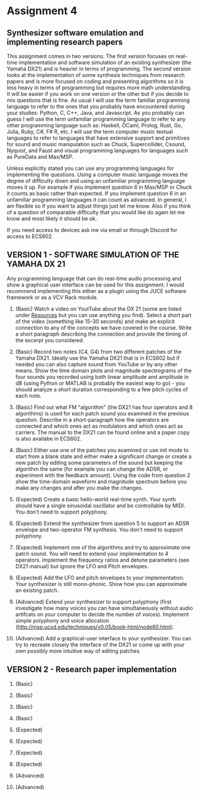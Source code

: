 

# Assignment 4 

Synthesizer software emulation and implementing research papers 
--------------------------------------------------------------- 

This assignment comes in two versions. The first version focuses on real-time implementation and software simulation of an existing synthesizer (the Yamaha DX21) and is heavier in terms of programming. The second version looks at the implementation of some synthesis techniques from research papers and is more focused on coding and presenting algorithms so it is less heavy in terms of programming but requires more math understanding. It will be easier if you work on one version or the other but if you decide to mix questions that is fine. As usual I will use the term familiar programming 
language to refer to the ones that you probably have encountered during your  studies: Python, C, C++, Java, and Javascript. As you probably can guess I will use the term unfamiliar programming language to refer to any other programming language such as: Haskell, OCaml, Prolog, Rust, Go, Julia, Ruby, C#, F#
R, etc. I will use the term computer music textual languages to refer to languages 
that have extensive support and primitives for sound and music manipulation such as 
Chuck, Supercollider, Csound, Nyquist, and Faust and visual programming languages 
for languages such as PureData and Max/MSP. 

Unless explicitly stated you can use any programming languages for implementing 
the questions. Using a computer music language moves the degree of difficulty down and using an unfamiliar programming language moves it up. For example if you implement question 6 in Max/MSP or Chuck it counts as basic rather than expected. If you implement question 6 in an unfamiliar programming languages it can count as advanced. In general, I am flexible so if you want to adjust things just let me know. Also if you 
think of a question of comparable difficulty that you would like do again let me know and most likely 
it should be ok. 

If you need access to devices ask me via email or through Discord for access to ECS602. 

## VERSION 1 - SOFTWARE SIMULATION OF THE YAMAHA DX 21 

Any programming language that can do real-time audio processing and show a graphical user interface can be used 
for this assignment. I would recommend implementing this either as a plugin using the JUCE software framework 
or as a VCV Rack module. 

1. (Basic) Watch a video on YoutTube about the DX 21 (some are listed under [Resources](resources.md) but you can use anything you find). Select a short part of the video (something like 15-30 seconds) and make an explicit connection to any of the concepts we have covered in the course. Write a short paragraph describing the connection and provide the timing of the excerpt you considered. 

2. (Basic) Record two notes (C4, G4) from two different patches of the Yamaha DX21. Ideally use the Yamaha DX21 that is in ECS602 but if needed you can also capture sound from YouTube or by any other means. Show the time domain plots and magnitude spectrograms of the four sounds you recorded using both linear amplitude and amplitude in dB (using Python or MATLAB is probably the easiest way to go) - you should analyze a short duration corresponding to a few pitch cycles of each note. 

3. (Basic) Find out what FM "algorithm" (the DX21 has four operators and 8 algorithms) is used for each patch sound you examined in the previous question. Describe in a short-paragraph how the operators are connected and which ones act as modulators and which ones act as carriers. The manual to the DX21 can be found online and a paper copy is also availabe in ECS602. 

4. (Basic) Either use one of the patches you examined or use init mode to start from a blank state and either make a significant change or create a new patch by editing some parameters of the sound but keeping the algorithm the same (for example you can change the ADSR, or experiment with the feedback amount). Using the code from question 2 show the time-domain waveform and magnitude spectrum before you make any changes and after you make the changes. 

5. (Expected) Create a basic hello-world real-time synth. Your synth should have a single sinusoidal oscillator and be controllable by MIDI. You don't need to support polyphony. 

6. (Expected) Extend the synthesizer from question 5 to support an ADSR envelope and two-operator FM synthesis. You don't need to support polyphony. 

7. (Expected) Implement one of the algorithms and try to approximate one patch sound. You will need to extend your implementation to 4 operators. Implement the frequency ratios and detune parameters (see DX21 manual) but ignore the LFO and Pitch envelopes. 

8. (Expected) Add the LFO and pitch envelopes to your implementation. Your synthesizer is still mono-phonic. Show how you can approximate an existing patch. 

9. (Advanced) Extend your synthesizer to support polyphony (first investigate how many voices you can have simultaneously without audio artifcats on your computer to decide the number of voices). Implement simple polyphony and voice allocation (http://msp.ucsd.edu/techniques/v0.05/book-html/node60.html). 

10. (Advanced) Add a graphical-user interface to your synthesizer. You can try to recreate closely the interface of the DX21 or come up with your own possibly more intuitive way of editing patches. 

## VERSION 2 - Research paper implementation 

1. (Basic) 

2. (Basic) 

3. (Basic) 

4. (Basic) 

5. (Expected) 

6. (Expected) 

7. (Expected) 

8. (Expected) 

9. (Advanced) 

10. (Advanced) 
